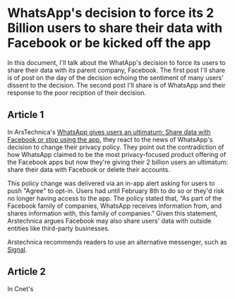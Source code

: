 # WhatsApp's decision to force its 2 Billion users to share their data with Facebook or be kicked off the app

In this document, I'll talk about the WhatApp's decision to force its users to share their data with its parent company, Facebook. The first post I'll share is of post on the day of the decision echoing the sentiment of many users' dissent to the decision. The second post I'll share is of WhatsApp and their response to the poor reciption of their decision.

## Article 1

In ArsTechnica's [WhatsApp gives users an ultimatum: Share data with Facebook or stop using the app](https://arstechnica.com/tech-policy/2021/01/whatsapp-users-must-share-their-data-with-facebook-or-stop-using-the-app/), they react to the news of WhatsApp's decision to change their privacy policy. They point out the contradiction of how WhatsApp claimed to be the most privacy-focused product offering of the Facebook apps but now they're giving their 2 billion users an ultimatum: share their data with Facebook or delete their accounts.

This policy change was delivered via an in-app alert asking for users to push "Agree" to opt-in. Users had until February 8th to do so or they'd risk no longer having access to the app. The policy stated that, “As part of the Facebook family of companies, WhatsApp receives information from, and shares information with, this family of companies." Given this statement, Arstechnica argues Facebook may also share users' data with outside entities like third-party businesses.

Arstechnica recommends readers to use an alternative messenger, such as [Signal](https://www.signal.org/).

## Article 2

In Cnet's []()
